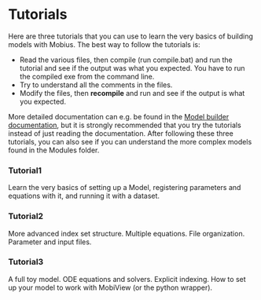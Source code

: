 # Tutorials

Here are three tutorials that you can use to learn the very basics of building models with Mobius. The best way to follow the tutorials is:
- Read the various files, then compile (run compile.bat) and run the tutorial and see if the output was what you expected. You have to run the compiled exe from the command line.
- Try to understand all the comments in the files.
- Modify the files, then **recompile** and run and see if the output is what you expected.

More detailed documentation can e.g. be found in the [Model builder documentation](https://github.com/NIVANorge/Mobius/blob/master/Documentation/model_builder_documentation.pdf), but it is strongly recommended that you try the tutorials instead of just reading the documentation.
After following these three tutorials, you can also see if you can understand the more complex models found in the Modules folder.


### Tutorial1
Learn the very basics of setting up a Model, registering parameters and equations with it, and running it with a dataset.

### Tutorial2
More advanced index set structure. Multiple equations. File organization. Parameter and input files.

### Tutorial3
A full toy model. ODE equations and solvers. Explicit indexing. How to set up your model to work with MobiView (or the python wrapper).
